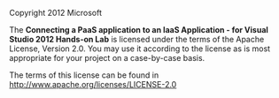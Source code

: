 ﻿Copyright 2012 Microsoft

The **Connecting a PaaS application to an IaaS Application - for Visual Studio 2012 Hands-on Lab** is licensed under the terms of the Apache License, Version 2.0.
You may use it according to the license as is most appropriate for your project on a case-by-case basis.

The terms of this license can be found in http://www.apache.org/licenses/LICENSE-2.0
